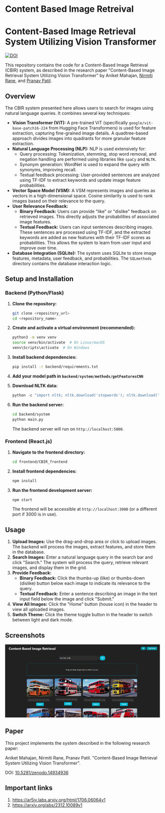 # **Content Based Image Retreival**

# Content-Based Image Retrieval System Utilizing Vision Transformer

[![DOI](https://zenodo.org/badge/DOI/10.5281/zenodo.14934936.svg)](https://doi.org/10.5281/zenodo.14934936)

This repository contains the code for a Content-Based Image Retrieval (CBIR) system, as described in the research paper "Content-Based Image Retrieval System Utilizing Vision Transformer" by Aniket Mahajan, [Nirmiti Rane](https://github.com/nirmitirane24), and [Pranav Patil](https://github.com/pranavpatil1504).


## Overview

The CBIR system presented here allows users to search for images using natural language queries.  It combines several key techniques:

*   **Vision Transformer (ViT):**  A pre-trained ViT (specifically `google/vit-base-patch16-224` from Hugging Face Transformers) is used for feature extraction, capturing fine-grained image details.  A quadtree-based approach divides images into quadrants for more granular feature extraction.
*   **Natural Language Processing (NLP):** NLP is used extensively for:
    *   Query processing: Tokenization, stemming, stop word removal, and negation handling are performed using libraries like `spaCy` and `NLTK`.
    *   Synonym generation: WordNet is used to expand the query with synonyms, improving recall.
    *   Textual feedback processing: User-provided sentences are analyzed using TF-IDF to extract keywords and update image feature probabilities.
*   **Vector Space Model (VSM):**  A VSM represents images and queries as vectors in a high-dimensional space. Cosine similarity is used to rank images based on their relevance to the query.
*   **User Relevance Feedback:**
    *   **Binary Feedback:** Users can provide "like" or "dislike" feedback on retrieved images. This directly adjusts the probabilities of associated image features.
    *   **Textual Feedback:** Users can input sentences describing images.  These sentences are processed using TF-IDF, and the extracted keywords are added as new features with their TF-IDF scores as probabilities.  This allows the system to learn from user input and improve over time.
*   **Database Integration (SQLite):** The system uses SQLite to store image features, metadata, user feedback, and probabilities.  The `SQLmethods` directory contains the database interaction logic.

## Setup and Installation

### Backend (Python/Flask)

1.  **Clone the repository:**

    ```bash
    git clone <repository_url>
    cd <repository_name>
    ```

2.  **Create and activate a virtual environment (recommended):**

    ```bash
    python3 -m venv venv
    source venv/bin/activate  # On Linux/macOS
    venv\Scripts\activate  # On Windows
    ```

3.  **Install backend dependencies:**

    ```bash
    pip install -r backend/requirements.txt
    ```

4.  **Add your model path in `backend/system/methods/getFeaturesCNN`**

5.  **Download NLTK data:**

    ```python
    python -c "import nltk; nltk.download('stopwords'); nltk.download('punkt'); nltk.download('wordnet')"
    ```

6.  **Run the backend server:**

    ```bash
    cd backend/system
    python main.py
    ```

    The backend server will run on `http://localhost:5000`.

### Frontend (React.js)

1.  **Navigate to the frontend directory:**

    ```bash
    cd frontend/CBIR_frontend
    ```

2.  **Install frontend dependencies:**

    ```bash
    npm install
    ```

3.  **Run the frontend development server:**

    ```bash
    npm start
    ```

    The frontend will be accessible at `http://localhost:3000` (or a different port if 3000 is in use).

## Usage

1.  **Upload Images:** Use the drag-and-drop area or click to upload images.  The backend will process the images, extract features, and store them in the database.
2.  **Search Images:** Enter a natural language query in the search bar and click "Search." The system will process the query, retrieve relevant images, and display them in the grid.
3.  **Provide Feedback:**
    *   **Binary Feedback:** Click the thumbs-up (like) or thumbs-down (dislike) button below each image to indicate its relevance to the query.
    *   **Textual Feedback:** Enter a sentence describing an image in the text input field below the image and click "Submit."
4.  **View All Images:** Click the "Home" button (house icon) in the header to view all uploaded images.
5.  **Switch Theme:** Click the theme toggle button in the header to switch between light and dark mode.

## Screenshots

![Search Page](ProjectAssets/image.png)

## Paper

This project implements the system described in the following research paper:

Aniket Mahajan, Nirmiti Rane, Pranav Patil. "Content-Based Image Retrieval System Utilizing Vision Transformer".

DOI: [10.5281/zenodo.14934936](https://doi.org/10.5281/zenodo.14934936)

## Important links

1. https://ar5iv.labs.arxiv.org/html/1706.06064v1
2. https://arxiv.org/abs/2312.10089v1
